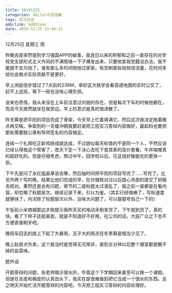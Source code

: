 ```yaml
---
title: 20191225
categories: Akilarの泡泡糖
tags: 实习日志
abbrlink: bd051eac
date: 2019-12-25 13:49:13
---
```

12月25日 星期三 雨

昨晚吉皮突然提到学习强国APP的破事，我连日以来的积郁和之前一直存在的对学校党支部形式主义作风的不满情绪一下子爆发出来，只要他拿我党籍没办法，我干脆就不去鸟他了，谁有那么多时间陪他过家家。有空刷那些视频烧流量，花时间多给社会做点实际贡献不是更好。

早上闲庭信步错过了7点前的236M，幸好这次我学会看高德地图的实时公交了，赶不上这班，等下一班也没啥心理负担。

说来也奇怪，我从来没在上车前注意过刘驰的存在，但是每次下车的时候他都在，而且今天居然就坐在我旁边。早上的意识是真的很涣散了。

昨天算是把平阳的项目完成了骨架，今天早上忙着填满它。然后这次我决定拖着晚点再交稿，争取到的一天缓冲期我要赶紧把工程实习答辩内容做好，最起码也要把那些需要敲公章和导师签名的内容搞定。

连续一个礼拜吃正新鸡排成就达成，不过貌似每天轮值的不是同一个人，不然应该已经认得我这个常客了，改天下定一下决心去吃下食其家的高价套餐，牛丼咖喱真的超好吃的。但是仔细考虑，熬过中午，回学校以后，花这钱好像能吃的更爽一些。

下午先是问了永红姐盖章该去哪，然后抽时间把平阳的项目写完了......写完了。比另外两个写的晚，结果比他们完成的早，在仔细核对过以后提心吊胆的提交了初稿去校对。果然还是会有问题，章节的二级标题太过凌乱了，我之前一直都是在看内容，却忽略了标题层次。继续记录下来，引以为鉴。（其实已经很棒了，写标速度就够快了，何况除了标题层次以外，没啥大问题了，可以狠狠夸自己一下的）

午饭前小米商城那边才刚提示我昨天买的电动牙刷发货了，下午就到货了，真的快。看了下样子还挺美观，就是不知道好不好用，在公司的话，大庭广众之下也不方便直接刷牙吧。

晚班车回去的路上下起了大暴雨，豆子大的雨点在冬季算是相当少见了。

晚上赵皮点外卖，这个我当时是觉得无可厚非，直到五分钟以后整个寝室都是散不掉的韭菜味。

题外话

开题答辩的问题，张老师暗示很水的，毕竟这个下学期回来甚至可以换一个课题。但是在吉皮和楠皮的认真劲头下，我实在是很难做到把它当成一个很水的东西。总之明天开始忙活开题答辩的内容吧，今天把工程实习答辩的内容处理好。

